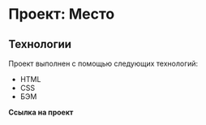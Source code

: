 # Проект: Место

## Технологии

Проект выполнен с помощью следующих технологий:

- HTML
- CSS
- БЭМ

**Ссылка на проект** 
